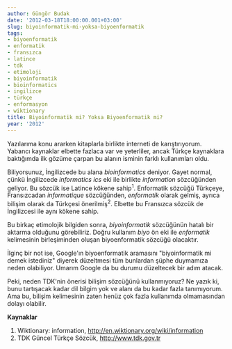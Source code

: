```yaml
---
author: Güngör Budak
date: '2012-03-18T18:00:00.001+03:00'
slug: biyoinformatik-mi-yoksa-biyoenformatik
tags:
- biyoenformatik
- enformatik
- fransızca
- latince
- tdk
- etimoloji
- biyoinformatik
- bioinformatics
- ingilizce
- türkçe
- enformasyon
- wiktionary
title: Biyoinformatik mi? Yoksa Biyoenformatik mi?
year: '2012'
---
```


Yazılarıma konu ararken kitaplarla birlikte interneti de karıştırıyorum. Yabancı kaynaklar elbette fazlaca var ve yeterliler, ancak Türkçe kaynaklara baktığımda ilk gözüme çarpan bu alanın isminin farklı kullanımları oldu.

Biliyorsunuz, İngilizcede bu alana *bioinformatics* deniyor. Gayet normal, çünkü İngilizcede *informatics* *ics* eki ile birlikte *information* sözcüğünden geliyor. Bu sözcük ise Latince kökene sahip<sup>1</sup>. Enformatik sözcüğü Türkçeye, Fransızcadan *informatique* sözcüğünden, *enformatik* olarak gelmiş, ayrıca bilişim olarak da Türkçesi önerilmiş<sup>2</sup>. Elbette bu Fransızca sözcük de İngilizcesi ile aynı kökene sahip.

Bu birkaç etimolojik bilgiden sonra, *biyoinformatik* sözcüğünün hatalı bir aktarma olduğunu görebiliriz. Doğru kullanım *biyo* ön eki ile *enformatik* kelimesinin birleşiminden oluşan biyoenformatik sözcüğü olacaktır.

İlginç bir not ise, Google'ın biyoenformatik aramasını "biyoinformatik mi demek istediniz" diyerek düzeltmesi tüm bunlardan şüphe duymamıza neden olabiliyor. Umarım Google da bu durumu düzeltecek bir adım atacak.

Peki, neden TDK'nin önerisi bilişim sözcüğünü kullanmıyoruz? Ne yazık ki, bunu tartışacak kadar dil bilgim yok ve alanı da bu kadar fazla tanımıyorum. Ama bu, bilişim kelimesinin zaten henüz çok fazla kullanımda olmamasından dolayı olabilir.

**Kaynaklar**

1. Wiktionary: information, <a href="http://en.wiktionary.org/wiki/information">http://en.wiktionary.org/wiki/information</a>
2. TDK Güncel Türkçe Sözcük, <a href="http://www.tdk.gov.tr/">http://www.tdk.gov.tr</a>
